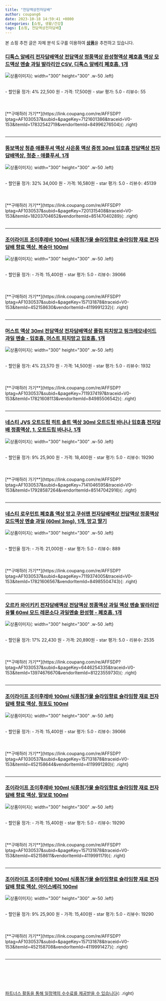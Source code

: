 ```yaml
---
title: "전담액상전자담배"
author: coupang6
date: 2023-10-18 14:59:41 +0800
categories: [쇼핑, 생활/건강]
tags: [쇼핑, 전담액상전자담배]
---
```


본 쇼핑 추천 글은 자체 분석 도구를 이용하여 [**상품**](https://link.coupang.com/a/bao1ui)을 추천하고 있습니다.

### [디톡스 알베리 전자담배액상 전담액상 정품액상 완성형액상 폐호흡 액상 모드액상 멘솔 과일 발라리안 CSV, 디톡스 알베리 폐호흡, 1개](https://link.coupang.com/re/AFFSDP?lptag=AF1030537&subid=&pageKey=7121601386&traceid=V0-153&itemId=17832542719&vendorItemId=84996276504)

![상품이미지](https://thumbnail7.coupangcdn.com/thumbnails/remote/230x230ex/image/vendor_inventory/c63d/00b88f0c3b76977e9fd700cc3e8156d0e42b49fb7017d44cb5eaf3006542.jpg){: width="300" height="300" .w-50 .left}


<br>
- 할인율 정가: 4%  22,500   원
- 가격: 17,500원
- star 평가: 5.0
- 리뷰수: 55
<br>
<br>
<br>
<br>
[**구매하러 가기**](https://link.coupang.com/re/AFFSDP?lptag=AF1030537&subid=&pageKey=7121601386&traceid=V0-153&itemId=17832542719&vendorItemId=84996276504){: .right}
<br>
<br>

---

### [뚱보액상 청춘 애플푸셔 액상 사은품 액상 증정 30ml 입호흡 전담액상 전자담배액상, 청춘 - 애플푸셔, 1개](https://link.coupang.com/re/AFFSDP?lptag=AF1030537&subid=&pageKey=7201315408&traceid=V0-153&itemId=18203704652&vendorItemId=85147040289)

![상품이미지](https://thumbnail9.coupangcdn.com/thumbnails/remote/230x230ex/image/vendor_inventory/cd7a/487d9c19fbfd6e297f70bf8b8f42822f764770994e641679e257aefc1b9b.jpg){: width="300" height="300" .w-50 .left}


<br>
- 할인율 정가: 32%  34,000   원
- 가격: 16,580원
- star 평가: 5.0
- 리뷰수: 45139
<br>
<br>
<br>
<br>
[**구매하러 가기**](https://link.coupang.com/re/AFFSDP?lptag=AF1030537&subid=&pageKey=7201315408&traceid=V0-153&itemId=18203704652&vendorItemId=85147040289){: .right}
<br>
<br>

---

### [조이라이프 조이후레바 100ml 식품첨가물 슬라임향료 슬라임향 재료 전자담배 향료 액상, 복숭아 100ml](https://link.coupang.com/re/AFFSDP?lptag=AF1030537&subid=&pageKey=157131878&traceid=V0-153&itemId=452158630&vendorItemId=4119991232)

![상품이미지](https://thumbnail6.coupangcdn.com/thumbnails/remote/230x230ex/image/vendor_inventory/ad26/c14062199da4f00ff857afd61a23fd19db6909757ffa94b0211a172862be.jpg){: width="300" height="300" .w-50 .left}


<br>
- 할인율 정가: 
- 가격: 15,400원
- star 평가: 5.0
- 리뷰수: 39066
<br>
<br>
<br>
<br>
[**구매하러 가기**](https://link.coupang.com/re/AFFSDP?lptag=AF1030537&subid=&pageKey=157131878&traceid=V0-153&itemId=452158630&vendorItemId=4119991232){: .right}
<br>
<br>

---

### [머스트 액상 30ml 전담액상 전자담배액상 플럼 피치망고 핑크레모네이드 과일 멘솔 - 입호흡, 머스트 피치망고 입호흡, 1개](https://link.coupang.com/re/AFFSDP?lptag=AF1030537&subid=&pageKey=7119374197&traceid=V0-153&itemId=17821608113&vendorItemId=84985506542)

![상품이미지](https://thumbnail10.coupangcdn.com/thumbnails/remote/230x230ex/image/vendor_inventory/c691/5f739b7781ea2bcfc5dcb8022b0922909d0df7f56fbfdb33c6c704fd87c3.jpg){: width="300" height="300" .w-50 .left}


<br>
- 할인율 정가: 4%  23,570   원
- 가격: 14,500원
- star 평가: 5.0
- 리뷰수: 1932
<br>
<br>
<br>
<br>
[**구매하러 가기**](https://link.coupang.com/re/AFFSDP?lptag=AF1030537&subid=&pageKey=7119374197&traceid=V0-153&itemId=17821608113&vendorItemId=84985506542){: .right}
<br>
<br>

---

### [네스티 JVS 오트드립 히트 솔트 액상 30ml 오트드립 바나나 입호흡 전자담배 정품액상, 1. 오트드립 바나나, 1개](https://link.coupang.com/re/AFFSDP?lptag=AF1030537&subid=&pageKey=7141046595&traceid=V0-153&itemId=17928587264&vendorItemId=85147042916)

![상품이미지](https://thumbnail10.coupangcdn.com/thumbnails/remote/230x230ex/image/vendor_inventory/93a5/f7cb2c000672533a84ac48171d035172fa5708bbe19f41e8883a1b4512f6.jpg){: width="300" height="300" .w-50 .left}


<br>
- 할인율 정가: 9%  25,900   원
- 가격: 18,400원
- star 평가: 5.0
- 리뷰수: 19290
<br>
<br>
<br>
<br>
[**구매하러 가기**](https://link.coupang.com/re/AFFSDP?lptag=AF1030537&subid=&pageKey=7141046595&traceid=V0-153&itemId=17928587264&vendorItemId=85147042916){: .right}
<br>
<br>

---

### [네스티 로우민트 폐호흡 액상 망고 쿠쉬맨 전자담배액상 전담액상 정품액상 모드액상 멘솔 과일 (60ml 3mg), 1개, 망고 딸기](https://link.coupang.com/re/AFFSDP?lptag=AF1030537&subid=&pageKey=7119374005&traceid=V0-153&itemId=17821606567&vendorItemId=84985504743)

![상품이미지](https://img1a.coupangcdn.com/image/coupang/list/adultProduct_plp.png){: width="300" height="300" .w-50 .left}


<br>
- 할인율 정가: 
- 가격: 21,000원
- star 평가: 5.0
- 리뷰수: 889
<br>
<br>
<br>
<br>
[**구매하러 가기**](https://link.coupang.com/re/AFFSDP?lptag=AF1030537&subid=&pageKey=7119374005&traceid=V0-153&itemId=17821606567&vendorItemId=84985504743){: .right}
<br>
<br>

---

### [오르카 와이키키 전자담배액상 전담액상 정품액상 과일 액상 멘솔 발라리안 유웰 60ml 모드 레몬소다 과일멘솔 완성형 - 폐호흡, 1개](https://link.coupang.com/re/AFFSDP?lptag=AF1030537&subid=&pageKey=6446254335&traceid=V0-153&itemId=13974676670&vendorItemId=81223559730)

![상품이미지](https://thumbnail10.coupangcdn.com/thumbnails/remote/230x230ex/image/vendor_inventory/a548/4c00db76e6cdc437a43c476f51f00ae79a362c5b1e70bf3ef6ed1d6b385f.jpg){: width="300" height="300" .w-50 .left}


<br>
- 할인율 정가: 17%  22,430   원
- 가격: 20,890원
- star 평가: 5.0
- 리뷰수: 2535
<br>
<br>
<br>
<br>
[**구매하러 가기**](https://link.coupang.com/re/AFFSDP?lptag=AF1030537&subid=&pageKey=6446254335&traceid=V0-153&itemId=13974676670&vendorItemId=81223559730){: .right}
<br>
<br>

---

### [조이라이프 조이후레바 100ml 식품첨가물 슬라임향료 슬라임향 재료 전자담배 향료 액상, 청포도 100ml](https://link.coupang.com/re/AFFSDP?lptag=AF1030537&subid=&pageKey=157131878&traceid=V0-153&itemId=452158644&vendorItemId=4119991280)

![상품이미지](https://thumbnail8.coupangcdn.com/thumbnails/remote/230x230ex/image/vendor_inventory/995d/b089aa0996cde5a4080995498ab8cc372088271f3abb86d6dc4eb24e09f6.jpg){: width="300" height="300" .w-50 .left}


<br>
- 할인율 정가: 
- 가격: 15,400원
- star 평가: 5.0
- 리뷰수: 39066
<br>
<br>
<br>
<br>
[**구매하러 가기**](https://link.coupang.com/re/AFFSDP?lptag=AF1030537&subid=&pageKey=157131878&traceid=V0-153&itemId=452158644&vendorItemId=4119991280){: .right}
<br>
<br>

---

### [조이라이프 조이후레바 100ml 식품첨가물 슬라임향료 슬라임향 재료 전자담배 향료 액상, 말보로 100ml](https://link.coupang.com/re/AFFSDP?lptag=AF1030537&subid=&pageKey=157131878&traceid=V0-153&itemId=452158611&vendorItemId=4119991179)

![상품이미지](https://thumbnail7.coupangcdn.com/thumbnails/remote/230x230ex/image/vendor_inventory/610f/536662e8a83d1f8fee0b05de357d70dfe497c7932eae1ecc7d758b58a813.jpg){: width="300" height="300" .w-50 .left}


<br>
- 할인율 정가: 
- 가격: 15,400원
- star 평가: 5.0
- 리뷰수: 19290
<br>
<br>
<br>
<br>
[**구매하러 가기**](https://link.coupang.com/re/AFFSDP?lptag=AF1030537&subid=&pageKey=157131878&traceid=V0-153&itemId=452158611&vendorItemId=4119991179){: .right}
<br>
<br>

---

### [조이라이프 조이후레바 100ml 식품첨가물 슬라임향료 슬라임향 재료 전자담배 향료 액상, 아이스베리 100ml](https://link.coupang.com/re/AFFSDP?lptag=AF1030537&subid=&pageKey=157131878&traceid=V0-153&itemId=452158708&vendorItemId=4119991427)

![상품이미지](https://thumbnail8.coupangcdn.com/thumbnails/remote/230x230ex/image/vendor_inventory/1acc/adb53e7f0cb28c5c882c58bff46e8c2c9e8d3db749f095144e705aeb2edc.jpg){: width="300" height="300" .w-50 .left}


<br>
- 할인율 정가: 9%  25,900   원
- 가격: 15,400원
- star 평가: 5.0
- 리뷰수: 19290
<br>
<br>
<br>
<br>
[**구매하러 가기**](https://link.coupang.com/re/AFFSDP?lptag=AF1030537&subid=&pageKey=157131878&traceid=V0-153&itemId=452158708&vendorItemId=4119991427){: .right}
<br>
<br>

---
<br><br><br><br><br> [파트너스 활동을 통해 일정액의 수수료를 제공받을 수 있습니다](https://link.coupang.com/a/bao1ui){: .right}